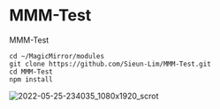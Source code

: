 # MMM-Test
MMM-Test

    cd ~/MagicMirror/modules
    git clone https://github.com/Sieun-Lim/MMM-Test.git
    cd MMM-Test
    npm install

![2022-05-25-234035_1080x1920_scrot](https://user-images.githubusercontent.com/97720335/170290983-72371774-1773-44d7-a44a-c0d9a57d633b.png)
